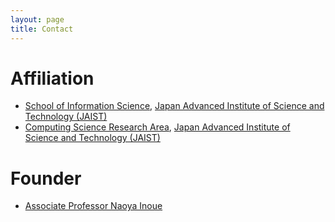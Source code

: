 ```yaml
---
layout: page
title: Contact
---
```


# Affiliation

- [School of Information Science](https://www.jaist.ac.jp/english/areas/information-science.html), [Japan Advanced Institute of Science and Technology (JAIST)](https://www.jaist.ac.jp/english/)
- [Computing Science Research Area](https://www.jaist.ac.jp/english/areas/cs/), [Japan Advanced Institute of Science and Technology (JAIST)](https://www.jaist.ac.jp/english/)


# Founder
- [Associate Professor Naoya Inoue](https://naoya-i.github.io/)
